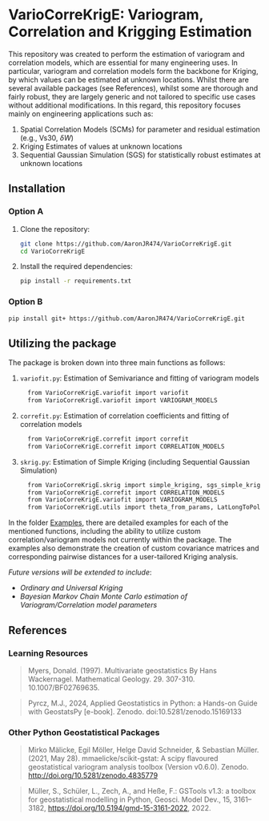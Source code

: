 # VarioCorreKrigE: Variogram, Correlation and Krigging Estimation

This repository was created to perform the estimation of variogram and correlation models, which are essential for many engineering uses. In particular, variogram and correlation models form the backbone for Kriging, by which values can be estimated at unknown locations. Whilst there are several available packages (see References), whilst some are thorough and fairly robust, they are largely generic and not tailored to specific use cases without additional modifications. In this regard, this repository focuses mainly on engineering applications such as:

1) Spatial Correlation Models (SCMs) for parameter and residual estimation (e.g., Vs30, $`\delta W`$)
2) Kriging Estimates of values at unknown locations
3) Sequential Gaussian Simulation (SGS) for statistically robust estimates at unknown locations

## Installation
### Option A
1. Clone the repository:
     ```bash
     git clone https://github.com/AaronJR474/VarioCorreKrigE.git
     cd VarioCorreKrigE
     ```

2. Install the required dependencies:
     ```bash
     pip install -r requirements.txt
     ```
### Option B
  ```bash
  pip install git+ https://github.com/AaronJR474/VarioCorreKrigE.git
  ```

## Utilizing the package

The package is broken down into three main functions as follows:

1. `variofit.py`: Estimation of Semivariance and fitting of variogram models
     ```bash
       from VarioCorreKrigE.variofit import variofit
       from VarioCorreKrigE.variofit import VARIOGRAM_MODELS
     ```
2. `correfit.py`: Estimation of correlation coefficients and fitting of correlation models
     ```bash
       from VarioCorreKrigE.correfit import correfit
       from VarioCorreKrigE.correfit import CORRELATION_MODELS
     ```
3. `skrig.py`: Estimation of Simple Kriging (including Sequential Gaussian Simulation)
     ```bash
       from VarioCorreKrigE.skrig import simple_kriging, sgs_simple_kriging
       from VarioCorreKrigE.correfit import CORRELATION_MODELS
       from VarioCorreKrigE.variofit import VARIOGRAM_MODELS
       from VarioCorreKrigE.utils import theta_from_params, LatLongToPolar, sample_points_from_geotiff
     ```
In the folder [Examples](VarioCorreKrigE/Examples), there are detailed examples for each of the mentioned functions, including the ability to utilize custom correlation/variogram models not currently within the package. The examples also demonstrate the creation of custom covariance matrices and corresponding pairwise distances for a user-tailored Kriging analysis.

_Future versions will be extended to include_:
- _Ordinary and Universal Kriging_
- _Bayesian Markov Chain Monte Carlo estimation of Variogram/Correlation model parameters_

## References

### Learning Resources

> Myers, Donald. (1997). Multivariate geostatistics By Hans Wackernagel. Mathematical Geology. 29. 307-310. 10.1007/BF02769635.

> Pyrcz, M.J., 2024, Applied Geostatistics in Python: a Hands-on Guide with GeostatsPy [e-book]. Zenodo. doi:10.5281/zenodo.15169133

### Other Python Geostatistical Packages

> Mirko Mälicke, Egil Möller, Helge David Schneider, & Sebastian Müller. (2021, May 28). mmaelicke/scikit-gstat: A scipy flavoured geostatistical variogram analysis toolbox (Version v0.6.0). Zenodo. http://doi.org/10.5281/zenodo.4835779

> Müller, S., Schüler, L., Zech, A., and Heße, F.: GSTools v1.3: a toolbox for geostatistical modelling in Python, Geosci. Model Dev., 15, 3161–3182, https://doi.org/10.5194/gmd-15-3161-2022, 2022.
